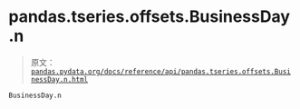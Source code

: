 # pandas.tseries.offsets.BusinessDay.n

> 原文：[`pandas.pydata.org/docs/reference/api/pandas.tseries.offsets.BusinessDay.n.html`](https://pandas.pydata.org/docs/reference/api/pandas.tseries.offsets.BusinessDay.n.html)

```py
BusinessDay.n
```
